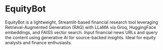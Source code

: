 # EquityBot
EquityBot is a lightweight, Streamlit-based financial research tool leveraging Retrieval-Augmented Generation (RAG) with LLaMA via Groq, HuggingFace embeddings, and FAISS vector search. Input financial news URLs and query the content using generative AI for source-backed insights. Ideal for equity analysts and finance enthusiasts.
